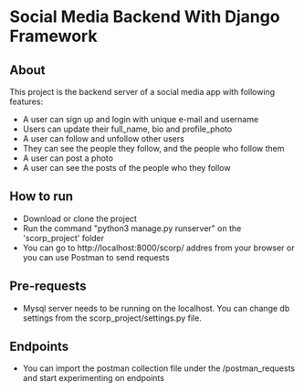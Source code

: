 # Social Media Backend With Django Framework

## About

This project is the backend server of a social media app with following features:
 - A user can sign up and login with unique e-mail and username
 - Users can update their full_name, bio and profile_photo
 - A user can follow and unfollow other users
 - They can see the people they follow, and the people who follow them
 - A user can post a photo
 - A user can see the posts of the people who they follow

## How to run
 - Download or clone the project
 - Run the command "python3 manage.py runserver" on the 'scorp_project' folder
 - You can go to http://localhost:8000/scorp/ addres from your browser or you can use Postman to send requests

## Pre-requests
 - Mysql server needs to be running on the localhost. You can change db settings from the
scorp_project/settings.py file.

## Endpoints
 - You can import the postman collection file under the /postman_requests and start experimenting on endpoints